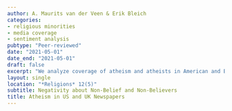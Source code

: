 ```yaml
---
author: A. Maurits van der Veen & Erik Bleich
categories:
- religious minorities
- media coverage
- sentiment analysis
pubtype: "Peer-reviewed"
date: "2021-05-01"
date_end: "2021-05-01"
draft: false
excerpt: "We analyze coverage of atheism and atheists in American and British newspapers using computational text analysis techniques, including sentiment analysis and topic modeling. In particular, we show that greater negativity is associated with atheism as a concept than with atheists as individuals. Our findings add a new dimension to scholarship on differences between individual-targeted and group-targeted tolerance in public attitudes, establishing for the first time that media coverage mirrors such differences."
layout: single
location: "*Religions* 12(5)"
subtitle: Negativity about Non-Belief and Non-Believers
title: Atheism in US and UK Newspapers
---
```


